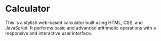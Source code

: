 # Calculator
This is a stylish web-based calculator built using HTML, CSS, and JavaScript. It performs basic and advanced arithmetic operations with a responsive and interactive user interface.
